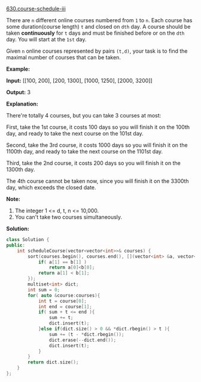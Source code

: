 [630.course-schedule-iii](https://leetcode.com/problems/course-schedule-iii/)  

There are `n` different online courses numbered from `1` to `n`. Each course has some duration(course length) `t` and closed on `dth` day. A course should be taken **continuously** for `t` days and must be finished before or on the `dth` day. You will start at the `1st` day.

Given `n` online courses represented by pairs `(t,d)`, your task is to find the maximal number of courses that can be taken.

**Example:**

  
**Input:** \[\[100, 200\], \[200, 1300\], \[1000, 1250\], \[2000, 3200\]\]
  
**Output:** 3
  
**Explanation:** 
  
There're totally 4 courses, but you can take 3 courses at most:
  
First, take the 1st course, it costs 100 days so you will finish it on the 100th day, and ready to take the next course on the 101st day.
  
Second, take the 3rd course, it costs 1000 days so you will finish it on the 1100th day, and ready to take the next course on the 1101st day. 
  
Third, take the 2nd course, it costs 200 days so you will finish it on the 1300th day. 
  
The 4th course cannot be taken now, since you will finish it on the 3300th day, which exceeds the closed date.
  

**Note:**

1.  The integer 1 <= d, t, n <= 10,000.
2.  You can't take two courses simultaneously.  



**Solution:**  

```cpp
class Solution {
public:
    int scheduleCourse(vector<vector<int>>& courses) {
        sort(courses.begin(), courses.end(), [](vector<int> &a, vector<int> &b){
            if( a[1] == b[1] )
                return a[0]<b[0];
            return a[1] < b[1];
        });
        multiset<int> dict;
        int sum = 0;
        for( auto &course:courses){
            int t = course[0];
            int end = course[1];
            if( sum + t <= end ){
                sum += t;
                dict.insert(t);
            }else if(dict.size() > 0 && *dict.rbegin() > t ){
                sum += (t - *dict.rbegin());
                dict.erase(--dict.end());
                dict.insert(t);
            }
        }
        return dict.size();
    }
};
```
      